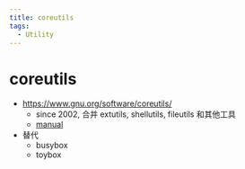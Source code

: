 ```yaml
---
title: coreutils
tags:
  - Utility
---
```


# coreutils

- https://www.gnu.org/software/coreutils/
  - since 2002, 合并 extutils, shellutils, fileutils 和其他工具
  - [manual](https://www.gnu.org/software/coreutils/manual/coreutils.html)
- 替代
  - busybox
  - toybox
